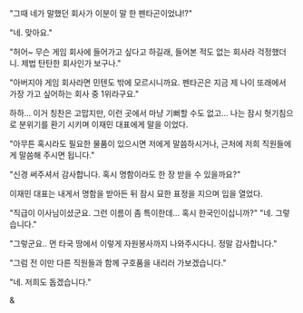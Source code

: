 "그때 네가 말했던 회사가 이분이 말 한 펜타곤이었냐!?" 

"네. 맞아요." 

"허어~ 무슨 게임 회사에 들어가고 싶다고 하길래, 들어본 적도 없는 회사라 걱정했더니. 제법 탄탄한 회사인가 보구나." 

"아버지야 게임 회사라면 민텐도 밖에 모르시니까요. 펜타곤은 지금 제 나이 또래에서 가장 가고 싶어하는 회사 중 1위라구요." 

하하... 이거 칭찬은 고맙지만, 이런 곳에서 마냥 기뻐할 수도 없고... 
나는 잠시 헛기침으로 분위기를 환기 시키며 이재민 대표에게 말을 이었다. 

"아무튼 혹시라도 필요한 물품이 있으시면 저에게 말씀하시거나, 근처에 저희 직원들에게 말씀해 주시면 됩니다." 

"신경 써주셔서 감사합니다. 혹시 명함이라도 한 장 받을 수 있을까요?" 

이재민 대표는 내게서 명함을 받아든 뒤 잠시 묘한 표정을 지으며 입을 열었다. 

"직급이 이사님이셨군요. 그런 이름이 좀 특이한데... 혹시 한국인이십니까?" 
"네. 그렇습니다." 

"그렇군요.. 먼 타국 땅에서 이렇게 자원봉사까지 나와주시다니. 정말 감사합니다." 

"그럼 전 이만 다른 직원들과 함께 구호품을 내리러 가보겠습니다." 

"네. 저희도 돕겠습니다." 

& 